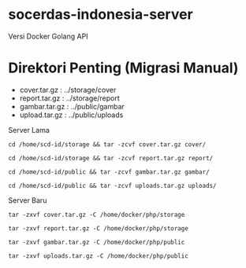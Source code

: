 # socerdas-indonesia-server
 Versi Docker Golang API

# Direktori Penting (Migrasi Manual)
+ cover.tar.gz  :   ../storage/cover
+ report.tar.gz :   ../storage/report
+ gambar.tar.gz :   ../public/gambar
+ upload.tar.gz :   ../public/uploads

Server Lama
```
cd /home/scd-id/storage && tar -zcvf cover.tar.gz cover/
```
```
cd /home/scd-id/storage && tar -zcvf report.tar.gz report/
```
```
cd /home/scd-id/public && tar -zcvf gambar.tar.gz gambar/
```
```
cd /home/scd-id/public && tar -zcvf uploads.tar.gz uploads/
```

Server Baru
```
tar -zxvf cover.tar.gz -C /home/docker/php/storage
```
```
tar -zxvf report.tar.gz -C /home/docker/php/storage
```
```
tar -zxvf gambar.tar.gz -C /home/docker/php/public
```
```
tar -zxvf uploads.tar.gz -C /home/docker/php/public
```
 